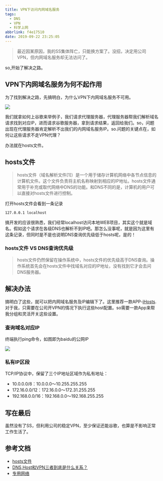 ```yaml
---
title: VPN下访问内网域名服务
tags:
  - DNS
  - VPN
  - 科学上网
abbrlink: f4e17510
date: 2019-09-22 23:25:05
---
```

> 最近因某原因，我的SS集体阵亡，只能换方案了。没招，决定用公司VPN，但内网域名服务却无法访问了。

so,开始了解决之路。

## VPN下内网域名服务为何不起作用
为了找到解决之路，先搞明白，为什么VPN下内网域名服务不可用。

![](http://static.1991421.cn/2019-09-22-150753.jpg)

我们就拿如何上谷歌来举例子，我们请求代理服务器，代理服务器帮我们解析域名请求找到对应IP，进而请求谷歌服务器，拿到请求结果，返回给我们。so，问题出现在代理服务器肯定解析不出我们的内网域名服务IP。so.问题的关键点在，如何让这些请求不走VPN代理？

办法就在hosts文件。

## hosts文件
> hosts文件（域名解析文件[1]）是一个用于储存计算机网络中各节点信息的计算机文件。这个文件负责将主机名称映射到相应的IP地址。hosts文件通常用于补充或取代网络中DNS的功能。和DNS不同的是，计算机的用户可以直接对hosts文件进行控制。

打开hosts文件会看到一条记录

```
127.0.0.1 localhost
```

搞开发的应该很熟悉，我们经常localhost访问本地WEB项目，其实这个就是域名。假如这个请求在各级DNS也解析不到IP吧。那怎么没事呢，就是因为这里有这条记录，但同时是不是也说明DNS查询优先级低于hosts呢，是的！

### hosts文件 VS DNS查询优先级
> hosts文件仍然保留在操作系统中，hosts文件的优先级高于DNS查询。操作系统首先会在hosts文件中找域名对应的IP地址，没有找到它才会去问DNS服务器。

## 解决办法
搞明白了这些，就可以把内网域名服务及IP编辑下了。这里推荐一款APP-[iHosts](https://apps.apple.com/cn/app/ihosts-etc-hosts-%E7%BC%96%E8%BE%91%E5%99%A8/id1102004240?mt=12).对于我，只需要在公司开VPN的情况下执行这些host配置。so需要一款App来帮我分组和灵活开关这些设置。

### 查询域名对应IP
终端执行ping命令，如图即为baidu的公网IP

![](http://static.1991421.cn/2019-09-22-151644.jpg)

### 私有IP区段
TCP/IP协议中，保留了三个IP地址区域作为私有地址：

- 10.0.0.0/8：10.0.0.0～10.255.255.255
- 172.16.0.0/12：172.16.0.0～172.31.255.255
- 192.168.0.0/16：192.168.0.0～192.168.255.255


## 写在最后
虽然没有了SS，但利用公司的稳定VPN，至少保证还能谷歌，也算是不影响正常工作生活了。

## 参考文档

- [hosts文件](https://zh.wikipedia.org/wiki/Hosts%E6%96%87%E4%BB%B6)
- [DNS,Host和VPN三者到底是什么关系？](https://www.cloudxns.net/Support/detail/id/1689.html)
- [专用网络](https://zh.wikipedia.org/wiki/%E4%B8%93%E7%94%A8%E7%BD%91%E7%BB%9C)
